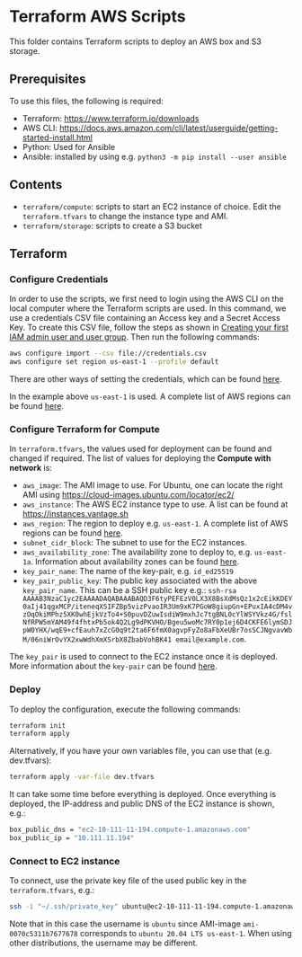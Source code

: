 # Terraform AWS Scripts

This folder contains Terraform scripts to deploy an AWS box and S3 storage.

## Prerequisites

To use this files, the following is required:

- Terraform: https://www.terraform.io/downloads
- AWS CLI: https://docs.aws.amazon.com/cli/latest/userguide/getting-started-install.html
- Python: Used for Ansible
- Ansible: installed by using e.g. `python3 -m pip install --user ansible`

## Contents

- `terraform/compute`: scripts to start an EC2 instance of choice. Edit the `terraform.tfvars` to change the instance type and AMI. 
- `terraform/storage`: scripts to create a S3 bucket

## Terraform

### Configure Credentials

In order to use the scripts, we first need to login using the AWS CLI on the local computer where the Terraform scripts are used. In this command, we use a credentials CSV file containing an Access key and a Secret Access Key. To create this CSV file, follow the steps as shown in [Creating your first IAM admin user and user group](https://docs.aws.amazon.com/IAM/latest/UserGuide/getting-started_create-admin-group.html). Then run the following commands:

```bash
aws configure import --csv file://credentials.csv
aws configure set region us-east-1 --profile default
```

There are other ways of setting the credentials, which can be found [here](https://docs.aws.amazon.com/cli/latest/userguide/cli-configure-files.html).

In the example above `us-east-1` is used. A complete list of AWS regions can be found [here](https://docs.aws.amazon.com/AWSEC2/latest/UserGuide/using-regions-availability-zones.html).

### Configure Terraform for Compute

In `terraform.tfvars`, the values used for deployment can be found and changed if required. The list of values for deploying the **Compute with network** is:

- `aws_image`: The AMI image to use. For Ubuntu, one can locate the right AMI using https://cloud-images.ubuntu.com/locator/ec2/
- `aws_instance`: The AWS EC2 instance type to use. A list can be found at https://instances.vantage.sh
- `aws_region`: The region to deploy e.g. `us-east-1`. A complete list of AWS regions can be found [here](https://docs.aws.amazon.com/AWSEC2/latest/UserGuide/using-regions-availability-zones.html).
- `subnet_cidr_block`: The subnet to use for the EC2 instances.
- `aws_availability_zone`: The availability zone to deploy to, e.g. `us-east-1a`. Information about availability zones can be found [here](https://docs.aws.amazon.com/AWSEC2/latest/UserGuide/using-regions-availability-zones.html#concepts-availability-zones).
- `key_pair_name`: The name of the key-pair, e.g. `id_ed25519`
- `key_pair_public_key`: The public key associated with the above `key_pair_name`. This can be a SSH public key e.g.: `ssh-rsa AAAAB3NzaC1yc2EAAAADAQABAAABAQD3F6tyPEFEzV0LX3X8BsXdMsQz1x2cEikKDEY0aIj41qgxMCP/iteneqXSIFZBp5vizPvaoIR3Um9xK7PGoW8giupGn+EPuxIA4cDM4vzOqOkiMPhz5XK0whEjkVzTo4+S0puvDZuwIsdiW9mxhJc7tgBNL0cYlWSYVkz4G/fslNfRPW5mYAM49f4fhtxPb5ok4Q2Lg9dPKVHO/Bgeu5woMc7RY0p1ej6D4CKFE6lymSDJpW0YHX/wqE9+cfEauh7xZcG0q9t2ta6F6fmX0agvpFyZo8aFbXeUBr7osSCJNgvavWbM/06niWrOvYX2xwWdhXmXSrbX8ZbabVohBK41 email@example.com`.

The `key_pair` is used to connect to the EC2 instance once it is deployed. More information about the `key-pair` can be found [here](https://registry.terraform.io/providers/hashicorp/aws/latest/docs/resources/key_pair).



### Deploy

To deploy the configuration, execute the following commands:

```bash
terraform init
terraform apply
```

Alternatively, if you have your own variables file, you can use that (e.g. dev.tfvars):
```bash
terraform apply -var-file dev.tfvars
```

It can take some time before everything is deployed. Once everything is deployed, the IP-address and public DNS of the EC2 instance is shown, e.g.:

```bash
box_public_dns = "ec2-10-111-11-194.compute-1.amazonaws.com"
box_public_ip = "10.111.11.194"
```

### Connect to EC2 instance

To connect, use the private key file of the used public key in the `terraform.tfvars`, e.g.:

```bash
ssh -i "~/.ssh/private_key" ubuntu@ec2-10-111-11-194.compute-1.amazonaws.com
```

Note that in this case the username is `ubuntu` since AMI-image `ami-0070c5311b7677678` corresponds to `ubuntu 20.04 LTS us-east-1`. When using other distributions, the username may be different.